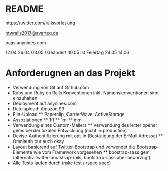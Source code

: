 # README
https://twitter.com/railsvorlesung

htwrails2017@avarteq.de


paas.anynines.com

12.04
26.04
03.05 ! Geändert 10.05 ist Feiertag
24.05
14.06


# Anforderugnen an das Projekt

* Verwendung von Git auf Github.com
* Ruby und Ruby on Rails Konventionen inkl. Namenskonventionen sind einzuhalten
* Deployment auf anynines.com
* Dateiupload: Amazon S3
* File-Upload
** Paperclip, CarrierWave, ActiveStorage
* Assoziationen
** 1:1
** 1:n
** m:n
* Verwendung eines Custom-Mailers
** Verwendung des letter opener gems bei der lokalen Entwicklung (nicht in production)
* Devise-Authentifizierung mit opt-in (Bestätigung der E-Mail Adresse)
** Omniauth pur auch okay
* Layout basierend auf Twitter-Bootstrap und verwendet die Bootstrap-Elemente wie vom Framework vorgesehen
** boostrap-sass gem (alternativ twitter-bootstrap-rails, bootstrap-sass aber bevorzugt)
* Alle Tests laufen durch (rake test / rspec spec)
